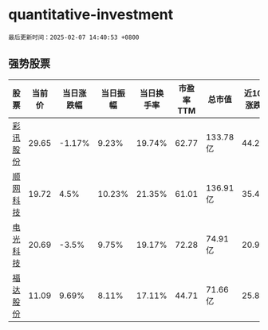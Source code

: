 # quantitative-investment

`最后更新时间：2025-02-07 14:40:53 +0800`

## 强势股票

|股票|当前价|当日涨跌幅|当日振幅|当日换手率|市盈率TTM|总市值|近10日涨跌幅|
|----|----|----|----|----|----|----|----|
|[彩讯股份](https://xueqiu.com/S/SZ300634)|29.65|-1.17%|9.23%|19.74%|62.77|133.78亿|44.28%|
|[顺网科技](https://xueqiu.com/S/SZ300113)|19.72|4.5%|10.23%|21.35%|61.01|136.91亿|35.44%|
|[电光科技](https://xueqiu.com/S/SZ002730)|20.69|-3.5%|9.75%|19.17%|72.28|74.91亿|20.99%|
|[福达股份](https://xueqiu.com/S/SH603166)|11.09|9.69%|8.11%|17.11%|44.71|71.66亿|25.88%|
